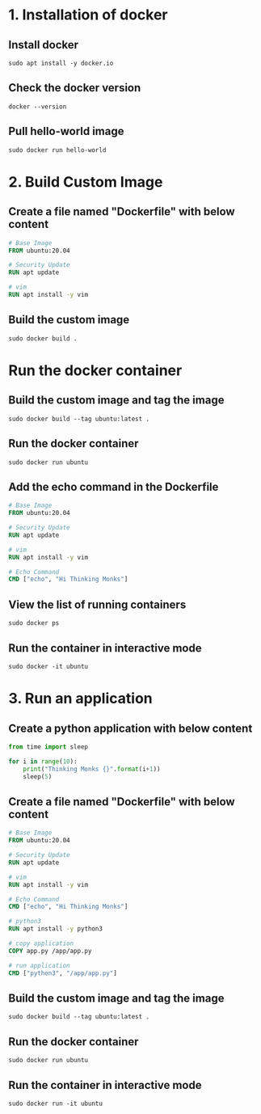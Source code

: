 # 1. Installation of docker

## Install docker
```shell
sudo apt install -y docker.io
```

## Check the docker version
```shell
docker --version
```

## Pull hello-world image
```shell
sudo docker run hello-world
```
 
# 2. Build Custom Image

## Create a file named "Dockerfile" with below content

```dockerfile
# Base Image
FROM ubuntu:20.04

# Security Update
RUN apt update

# vim
RUN apt install -y vim
```

## Build the custom image
```shell
sudo docker build .
```

# Run the docker container

## Build the custom image and tag the image
```shell
sudo docker build --tag ubuntu:latest .
```

## Run the docker container
```shell
sudo docker run ubuntu
```

## Add the echo command in the Dockerfile
```dockerfile
# Base Image
FROM ubuntu:20.04

# Security Update
RUN apt update

# vim
RUN apt install -y vim

# Echo Command
CMD ["echo", "Hi Thinking Monks"]
```

## View the list of running containers
```shell
sudo docker ps
```

## Run the container in interactive mode
```shell
sudo docker -it ubuntu 
```

# 3. Run an application

## Create a python application with below content

```python
from time import sleep

for i in range(10):
    print("Thinking Monks {}".format(i+1))
    sleep(5)
```

## Create a file named "Dockerfile" with below content

```dockerfile
# Base Image
FROM ubuntu:20.04

# Security Update
RUN apt update

# vim
RUN apt install -y vim

# Echo Command
CMD ["echo", "Hi Thinking Monks"]

# python3
RUN apt install -y python3

# copy application
COPY app.py /app/app.py

# run application
CMD ["python3", "/app/app.py"]
```

## Build the custom image and tag the image
```shell
sudo docker build --tag ubuntu:latest .
```

## Run the docker container
```shell
sudo docker run ubuntu
```

## Run the container in interactive mode
```shell
sudo docker run -it ubuntu
```
